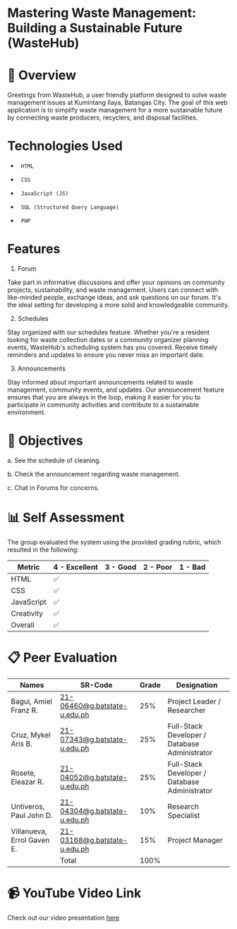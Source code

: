 # Mastering Waste Management: Building a Sustainable Future (WasteHub)

# 📝 Overview

Greetings from WasteHub, a user friendly platform designed to solve waste management issues at Kumintang Ilaya, Batangas City. The goal of this web application is to simplify waste management for a more sustainable future by connecting waste producers, recyclers, and disposal facilities.

# Technologies Used

*      HTML
*      CSS
*      JavaScript (JS)
*      SQL (Structured Query Language)
*      PHP



# Features

1. Forum
   
Take part in informative discussions and offer your opinions on community projects, sustainability, and waste management. Users can connect with like-minded people, exchange ideas, and ask questions on our forum. It's the ideal setting for developing a more solid and knowledgeable community.

2. Schedules
   
Stay organized with our schedules feature. Whether you're a resident looking for waste collection dates or a community organizer planning events, WasteHub's scheduling system has you covered. Receive timely reminders and updates to ensure you never miss an important date.

3. Announcements
   
Stay informed about important announcements related to waste management, community events, and updates. Our announcement feature ensures that you are always in the loop, making it easier for you to participate in community activities and contribute to a sustainable environment.


 


# 🎯 Objectives
a. See the schedule of cleaning.

b. Check the announcement regarding waste management.

c. Chat in Forums for concerns.

# 📊 Self Assessment

The group evaluated the system using the provided grading rubric, which resulted in the following:

| Metric             	| 4 - Excellent	| 3 - Good	| 2 - Poor 	| 1 - Bad	|
|--------------------	|---	|---	|---	|---	|
| HTML               	|             ✅  |  	|    |   	|
| CSS                	|✅  |  	|   	|   	|
| JavaScript       	  |✅  |    |   |   	|
| Creativity         	|✅  |  	|   	|   	|
| Overall       	     |✅  | 	 |   	|   	|


# 📋 Peer Evaluation
| Names            	   | SR-Code	                  | Grade         |Designation                                 			|
|-------------------------- | -----------------------------|---------------|-------------------------------------------------------------|
| Bagui, Amiel Franz R.     |  21-06460@g.batstate-u.edu.ph|25%            | Project Leader / Researcher                                 |
| Cruz, Mykel Aris B.       |  21-07343@g.batstate-u.edu.ph|25%            | Full-Stack Developer / Database Administrator                                         |
| Rosete, Eleazar R.        |  21-04052@g.batstate-u.edu.ph|25%            | Full-Stack Developer / Database Administrator			|
| Untiveros, Paul John D.   |  21-04304@g.batstate-u.edu.ph|10%            | Research Specialist                           |
| Villanueva, Errol Gaven E.|  21-03168@g.batstate-u.edu.ph|15%            | Project Manager                        		    	|
|                           |Total                         |100%           |                                            			|

# 📹 YouTube Video Link

Check out our video presentation [here](https://youtu.be/](https://youtu.be/4TPPsytEKeY)https://youtu.be/4TPPsytEKeY)
